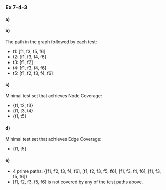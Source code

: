 ### Ex 7-4-3

#### a) 

#### b)

The path in the graph followed by each test:
* t1: [f1, f3, f5, f6]
* t2: [f1, f3, f4, f6] 
* t3: [f1, f2]
* t4: [f1, f3, f4, f6]
* t5: [f1, f2, f3, f4, f6]

#### c)
Minimal test set that achieves Node Coverage:
* {t1, t2, t3}
* {t1, t3, t4}
* {t1, t5}

#### d)
Minimal test set that achieves Edge Coverage:
* {t1, t5}

#### e)
* 4 prime paths: {[f1, f2, f3, f4, f6], [f1, f2, f3, f5, f6], [f1, f3, f4, f6], [f1, f3, f5, f6]}
* [f1, f2, f3, f5, f6]  is not covered by any of the test paths above.
